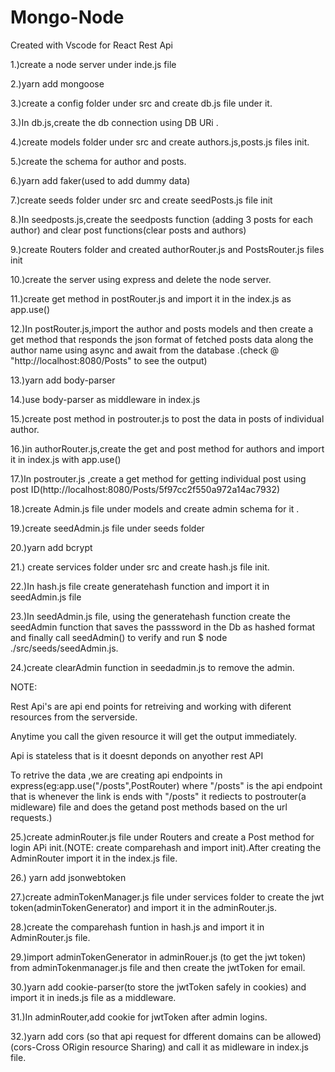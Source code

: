 # Mongo-Node
Created with Vscode for React Rest Api

1.)create a node server under inde.js file 

2.)yarn add mongoose

3.)create a config folder under src and create db.js file under it.

3.)In db.js,create the db connection using DB URi .

4.)create models folder under src and create authors.js,posts.js files init.

5.)create the schema for author and posts.

6.)yarn add faker(used to add dummy data)

7.)create seeds folder under src and create seedPosts.js file init

8.)In seedposts.js,create the seedposts function (adding 3 posts for each author) and clear post functions(clear posts and authors)

9.)create Routers folder and created authorRouter.js and PostsRouter.js files init

10.)create the server using express and delete the node server.

11.)create get method in postRouter.js and import it in the index.js as app.use()


12.)In postRouter.js,import the author and posts models and then create a get method that responds the json format of  fetched posts data along the author name using async and await from the database .(check @ "http://localhost:8080/Posts" to see the output)

13.)yarn add body-parser

14.)use body-parser as middleware in index.js

15.)create post method in postrouter.js to post the data in posts of individual author.

16.)in authorRouter.js,create the get and post method for authors and import it in index.js with app.use()

17.)In postrouter.js ,create a get method for getting individual post using post ID(http://localhost:8080/Posts/5f97cc2f550a972a14ac7932)

18.)create Admin.js file under models and create admin schema for it .

19.)create seedAdmin.js file under seeds folder

20.)yarn add bcrypt

21.) create services folder under src and create hash.js file init.

22.)In hash.js file create generatehash function and import it in seedAdmin.js file

23.)In seedAdmin.js file, using the generatehash function create the seedAdmin function  that saves the passsword in the Db as hashed format and finally call seedAdmin() to verify and run $ node ./src/seeds/seedAdmin.js.

24.)create clearAdmin function in seedadmin.js to remove the admin.

NOTE:

Rest Api's are api end points for retreiving and working with diferent resources from the serverside.

Anytime you call the given resource it will get the output immediately.

Api is stateless that is it doesnt deponds on anyother rest API

To retrive the data ,we are creating api endpoints in express(eg:app.use("/posts",PostRouter) where "/posts" is the api endpoint that is whenever the link is ends with "/posts" it rediects to postrouter(a midleware) file and does the getand post methods based on the url requests.)

25.)create adminRouter.js file under Routers and create a Post method for login APi init.(NOTE: create comparehash and import init).After creating the AdminRouter import it in the index.js file.


26.) yarn add jsonwebtoken

27.)create adminTokenManager.js file under services folder to create the jwt token(adminTokenGenerator) and import it in the adminRouter.js.


28.)create the comparehash funtion  in hash.js and import it in AdminRouter.js file.

29.)import adminTokenGenerator in adminRouer.js (to get the jwt token) from adminTokenmanager.js file and then create the jwtToken for email.

30.)yarn add cookie-parser(to store the jwtToken safely  in cookies) and import it in ineds.js file as a middleware.

31.)In adminRouter,add cookie for jwtToken after admin logins.

32.)yarn add cors (so that api request for dfferent domains can be allowed)(cors-Cross ORigin resource Sharing) and call it as midleware in index.js file.

